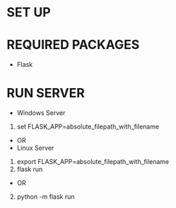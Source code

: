 # SET UP

# REQUIRED PACKAGES
- Flask

# RUN SERVER

- Windows Server
1. set FLASK_APP=absolute_filepath_with_filename
- OR
- Linux Server
1. export FLASK_APP=absolute_filepath_with_filename
2. flask run
- OR
2. python -m flask run
